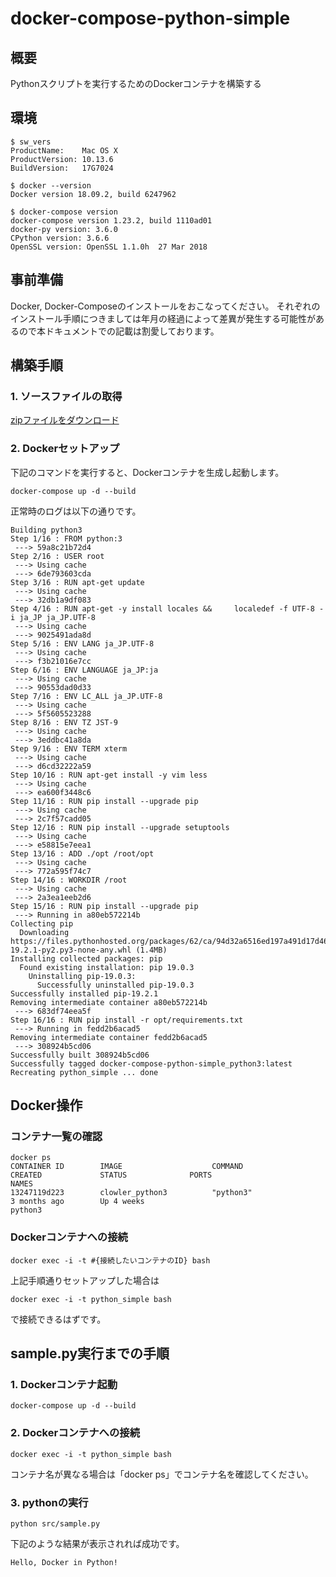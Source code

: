 # docker-compose-python-simple

## 概要

Pythonスクリプトを実行するためのDockerコンテナを構築する

## 環境

```
$ sw_vers
ProductName:	Mac OS X
ProductVersion:	10.13.6
BuildVersion:	17G7024

$ docker --version
Docker version 18.09.2, build 6247962

$ docker-compose version
docker-compose version 1.23.2, build 1110ad01
docker-py version: 3.6.0
CPython version: 3.6.6
OpenSSL version: OpenSSL 1.1.0h  27 Mar 2018
```

## 事前準備

Docker, Docker-Composeのインストールをおこなってください。
それぞれのインストール手順につきましては年月の経過によって差異が発生する可能性があるので本ドキュメントでの記載は割愛しております。

## 構築手順

### 1. ソースファイルの取得

[zipファイルをダウンロード](https://github.com/tokihidenori/docker-compose-python-simple/archive/master.zip)

### 2. Dockerセットアップ

下記のコマンドを実行すると、Dockerコンテナを生成し起動します。

```
docker-compose up -d --build
```

正常時のログは以下の通りです。

```
Building python3
Step 1/16 : FROM python:3
 ---> 59a8c21b72d4
Step 2/16 : USER root
 ---> Using cache
 ---> 6de793603cda
Step 3/16 : RUN apt-get update
 ---> Using cache
 ---> 32db1a9df083
Step 4/16 : RUN apt-get -y install locales &&     localedef -f UTF-8 -i ja_JP ja_JP.UTF-8
 ---> Using cache
 ---> 9025491ada8d
Step 5/16 : ENV LANG ja_JP.UTF-8
 ---> Using cache
 ---> f3b21016e7cc
Step 6/16 : ENV LANGUAGE ja_JP:ja
 ---> Using cache
 ---> 90553dad0d33
Step 7/16 : ENV LC_ALL ja_JP.UTF-8
 ---> Using cache
 ---> 5f5605523288
Step 8/16 : ENV TZ JST-9
 ---> Using cache
 ---> 3eddbc41a8da
Step 9/16 : ENV TERM xterm
 ---> Using cache
 ---> d6cd32222a59
Step 10/16 : RUN apt-get install -y vim less
 ---> Using cache
 ---> ea600f3448c6
Step 11/16 : RUN pip install --upgrade pip
 ---> Using cache
 ---> 2c7f57cadd05
Step 12/16 : RUN pip install --upgrade setuptools
 ---> Using cache
 ---> e58815e7eea1
Step 13/16 : ADD ./opt /root/opt
 ---> Using cache
 ---> 772a595f74c7
Step 14/16 : WORKDIR /root
 ---> Using cache
 ---> 2a3ea1eeb2d6
Step 15/16 : RUN pip install --upgrade pip
 ---> Running in a80eb572214b
Collecting pip
  Downloading https://files.pythonhosted.org/packages/62/ca/94d32a6516ed197a491d17d46595ce58a83cbb2fca280414e57cd86b84dc/pip-19.2.1-py2.py3-none-any.whl (1.4MB)
Installing collected packages: pip
  Found existing installation: pip 19.0.3
    Uninstalling pip-19.0.3:
      Successfully uninstalled pip-19.0.3
Successfully installed pip-19.2.1
Removing intermediate container a80eb572214b
 ---> 683df74eea5f
Step 16/16 : RUN pip install -r opt/requirements.txt
 ---> Running in fedd2b6acad5
Removing intermediate container fedd2b6acad5
 ---> 308924b5cd06
Successfully built 308924b5cd06
Successfully tagged docker-compose-python-simple_python3:latest
Recreating python_simple ... done
```


## Docker操作

### コンテナ一覧の確認

```
docker ps
CONTAINER ID        IMAGE                    COMMAND                  CREATED             STATUS              PORTS                                            NAMES
13247119d223        clowler_python3          "python3"                3 months ago        Up 4 weeks                                                           python3
```

### Dockerコンテナへの接続

```
docker exec -i -t #{接続したいコンテナのID} bash
```

上記手順通りセットアップした場合は
```
docker exec -i -t python_simple bash
```
で接続できるはずです。

## sample.py実行までの手順

### 1. Dockerコンテナ起動

```
docker-compose up -d --build
```

### 2. Dockerコンテナへの接続

```
docker exec -i -t python_simple bash
```
コンテナ名が異なる場合は「docker ps」でコンテナ名を確認してください。

### 3. pythonの実行

```
python src/sample.py
```

下記のような結果が表示されれば成功です。

```
Hello, Docker in Python!
```

